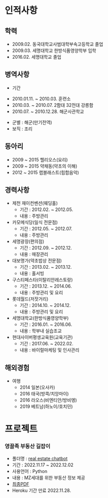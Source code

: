 # 인적사항
## 학력
- 2009.02. 동국대학교사범대학부속고등학교 졸업
- 2009.03. 세명대학교 한방식품영양학부 입학
- 2016.02. 세명대학교 졸업
## 병역사항
- 기간 
+ 2010.01.11. ~ 2010.03. 훈련소
+ 2010.03. ~ 2010.07. 2함대 32전대 강릉함
+ 2010.07. ~ 2010.12.28. 해군사관학교
- 군별 : 해군(만기전역)
- 보직 : 조리
## 동아리
- 2009 ~ 2015 헬리오스(요리)
- 2009 ~ 2015 약채동(약초의 이해)
- 2012 ~ 2015 랩블래스트(힙합음악)
## 경력사항
- 제천 재이컨벤션(웨딩홀)
    + 기간 : 2012.02. ~ 2012.05.
    + 내용 : 주방관리
- 카모메식당(일식 전문점)
    + 기간 : 2012.05. ~ 2012.07.
    + 내용 : 주방관리
- 세명광장(편의점)
    + 기간 : 2012.09. ~ 2012.12.
    + 내용 : 매장관리
- 대보명가(약초밥상 전문점)
    + 기간 : 2013.02. ~ 2013.12.
    + 내용 : 홀서빙
- 구스티페스타(이탈리안레스토랑)
    + 기간 : 2013.12. ~ 2014.06. 
    + 내용 : 주방관리 및 요리
- 롯데월드(저잣거리)
    + 기간 : 2014.10. ~ 2014.12.
    + 내용 : 주방관리 및 요리
- 세명대학교(한방식품영양학부)
    + 기간 : 2016.01. ~ 2016.06.
    + 내용 : 학부내 실습조교
- 현대사이버평생교육원(교육기관)
    + 기간 : 2017.06. ~ 2022.02.
    + 내용 : 바이럴마케팅 및 인사관리
## 해외경험
- 여행
    + 2014 일본(오사카)
    + 2016 태국(방콕/치앙마이)
    + 2016 라오스(비엔티안/방비엥)
    + 2019 베트남(하노이/호치민)

# 프로젝트

### 영끌족 부동산 길잡이
- 폴더명 : [real estate chatbot](/real_estate_chatbot/)
- 기간 : 2022.11.17 ~ 2022.12.02
- 사용언어 : Python
- 내용 : MZ세대를 위한 부동산 정보 제공
- [최종PDF](/real_estate_chatbot/Final/real_estate_chatbot.pdf)
- Heroku 기간 만료 2022.11.28.